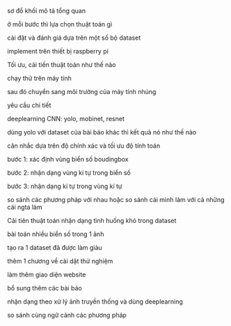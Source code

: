 sơ đồ khối mô tả tổng quan

ở mỗi bước thì lựa chọn thuật toán gì

cài đặt và đánh giá dựa trên một số bộ dataset

implement trên thiết bị raspberry pi

Tối ưu, cải tiến thuật toán như thế nào

chạy thử trên máy tính

sau đó chuyển sang môi trường của máy tính nhúng

yêu cầu chi tiết

deeplearning CNN: yolo, mobinet, resnet

dùng yolo với dataset của bài báo khác thì kết quả nó như thế nào

cân nhắc dựa trên độ chính xác và tối ưu độ tính toán

bước 1: xác định vùng biển số boudingbox

bước 2: nhận dạng vùng kí tự trong biển số

bước 3: nhận dạng kí tự trong vùng kí tự

so sánh các phương pháp với nhau hoặc so sánh cái mình làm với cả những cái ngta làm

Cải tiên thuật toán nhận dạng tình huống khó trong dataset

bài toán nhiều biển số trong 1 ảnh

tạo ra 1 dataset đã được làm giàu

thêm 1 chương về cài dặt thử nghiệm

làm thêm giao diện website

bổ sung thêm các bài báo

nhận dạng theo xử lý ảnh truyền thống và dùng deeplearning

so sánh cùng ngữ cảnh các phương pháp

